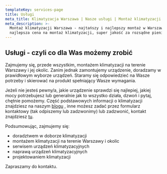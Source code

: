 ```yaml
---
templateKey: services-page
title: Usługi
meta_title: Klimatyzacja Warszawa | Nasze usługi | Montaż klimatyzacji
meta_description: >-
  Montaż klimatyzacji Warszawa - najtańszy i najlepszy montaż w Warszawie,
  najlepsza cena na montaż klimatyzacji, super jakość za rozsądne pieniądze
---
```

## Usługi - czyli co dla Was możemy zrobić

Zajmujemy się, przede wszystkim, montażem klimatyzacji na terenie Warszawy i jej okolic. Zanim jednak zamontujemy urządzenie, doradzamy w prawidłowym wyborze urządzeń. Staramy się odpowiedzieć na Wasze potrzeby i skierować na produkt spełniający Wasze wymagania.

Jeżeli nie jesteś pewny/a, jakie urządzenie sprawdzi się najlepiej, jakiej mocy potrzebujesz lub generalnie jak to wszystko działa, dzwoń i pytaj, chętnie pomożemy. Część podstawowych informacji o klimatyzacji znajdziesz na naszym [blogu](https://admiring-hodgkin-530733.netlify.com/blog) , inne możesz zadać przez formularz kontaktowy (tak odpiszemy lub zadzwonimy) lub zadzwonić, kontakt znajdziesz [tu](https://admiring-hodgkin-530733.netlify.com/kontakt).

Podsumowując, zajmujemy się:

* doradztwem w doborze klimatyzacji
* montażem klimatyzacji na terenie Warszawy i okolic
* serwisem urządzeń klimatyzacyjnych
* naprawą urządzeń klimatyzacyjnych
* projektowaniem klimatyzacji

Zapraszamy do kontaktu.
